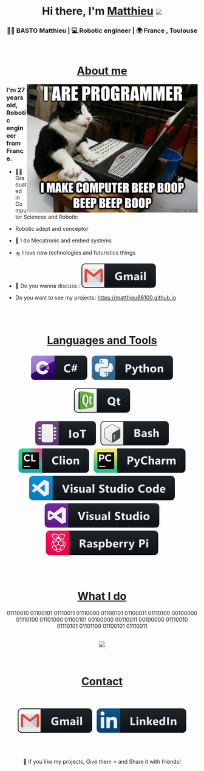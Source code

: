 <div align="center">
   <h1>Hi there, I'm 
   <a href="https://github.com/matthieu66100">Matthieu</a> 
   <img src="https://media.giphy.com/media/hvRJCLFzcasrR4ia7z/giphy.gif" width="25px"> 
   </h1>
</div>

<!-- <div align="center">
    <p align='center'>
        <a href="https://www.linkedin.com/in/hemant-j-85518a195/">
        <img height="30" src="https://raw.githubusercontent.com/8bithemant/8bithemant/master/linkedin.png?raw=true">
        </a>&nbsp;&nbsp;
        <a href="https://www.coffee.com/hemant">
        <img height="30" src="https://raw.githubusercontent.com/8bithemant/8bithemant/master/coffee.jpg?raw=true">
        </a>&nbsp;&nbsp;
    </p>
</div> -->

<div align="center">
  <h3> 👨‍💻 BASTO Matthieu | 💻 Robotic engineer | 🌍 France , Toulouse </h3>
</div>

<br>
  <div align="center">
    <h1><u> About me </u></h1>
  </div>

<img align="right"  alt="cat doing beep boop, with a computer" src="ressource\img\bipboop.jpg"/>
<p align="center">
  <h3> I'm 27 years old, Robotic engineer from France.</h3>
</p>

 - 👨‍🎓 Graduated in Computer Sciences and Robotic 

 - Robotic adept and conceptor 
   
 - 🤖 I do Mecatronic and embed systems

 - 🛸 I love new technologies and futuristics things
 
 - 💬 Do you wanna discuss : [<img src="ressource\svg\social\gmail.svg" >](mailto:matthieu.basto@gmail.com)

 - Do you want to see my projects: https://matthieu66100.github.io
</br>

<br>
<div align="center">
<h1><u>Languages and Tools</u></h1>
</div>

  <!-- For more icons please follow  https://github.com/MikeCodesDotNET/ColoredBadges -->
<p align="center">
  <img src="ressource\svg\dev\languages\csharp.svg" alt="csharp" style="vertical-align:top; margin:4px">
  <img src="ressource\svg\dev\languages\python.svg" alt="python" style="vertical-align:top; margin:4px">
  <!-- c, c++, SQL,  -->
</p>

<p align="center">
  <img src="ressource\svg\dev\frameworks\qt.svg" alt="QT" style="vertical-align:top; margin:4px">
<!-- ROS, Atom, -->
</p>

<p align="center">
  <img src="ressource\svg\dev\misc\iot.svg" alt="IoT" style="vertical-align:top; margin:4px">
  <img src="ressource\svg\dev\tools\bash.svg" alt="bash" style="vertical-align:top; margin:4px">
  <img src="ressource\svg\dev\tools\jetbrains_clion.svg" alt="jetbrains_clion" style="vertical-align:top; margin:4px">
  <img src="ressource\svg\dev\tools\jetbrains_pycharm.svg" alt="jetbrains_pycharm" style="vertical-align:top; margin:4px">
  <img src="ressource\svg\dev\tools\visualstudio_code.svg" alt="visualstudio_code" style="vertical-align:top; margin:4px">
  <img src="ressource\svg\dev\tools\visualstudio.svg" alt="visualstudio" style="vertical-align:top; margin:4px">
  <img src="ressource\svg\devices\raspberrypi.svg" alt="raspberrypi" style="vertical-align:top; margin:4px">
  <!-- Linux, Windows -->
</p>
<br />

<br>
  <div align="center">
    <h1><u>What I do</u></h1>
01110010 01100101 01110011 01110000 01100101 01100011 01110100 00100000 01110100 01101000 01100101 00100000 00110011 00100000 01110010 01110101 01101100 01100101 01110011  </div>
<br />

<p align="center">
   <img src="https://media.giphy.com/media/26DNc9KWmxRd8nkUU/giphy.gif"/>
</p>
   
<br>
  <div align="center">
    <h1><u>Contact</u></h1>
</br>
  
  [<img src="ressource\svg\social\gmail.svg" alt="Gmail" style="vertical-align:top; margin:4px">](mailto:matthieu.basto@gmail.com)
  [<img src="ressource\svg\social\linkedin.svg" alt="Linkedin" style="vertical-align:top; margin:4px">](https://www.linkedin.com/in/matthieu-basto-111a85159)
<!-- 
[<img src="ressource\svg\social\twitter.svg" alt="QT" style="vertical-align:top; margin:4px">]()
-->  

<br>
</br>

<p align="center">💙 If you like my projects, Give them ⭐ and Share it with friends!</p>


<p align="center">
        <!-- <img src="ressource\svg\footer.svg" alt="Github Stats" /> -->
</p>




<!-- Original source for the github readme.md : https://github.com/mayhemantt/mayhemantt/blob/master/README.md -->

